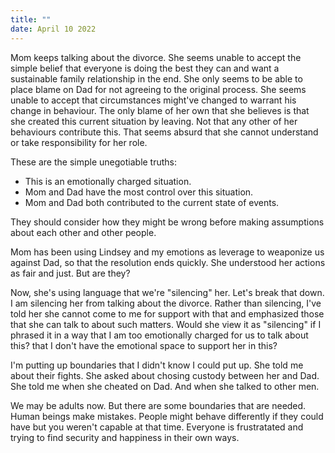 ```yaml
---
title: ""
date: April 10 2022
---
```


Mom keeps talking about the divorce. She seems unable to accept the simple belief that everyone is doing the best they can and want a sustainable family relationship in the end. She only seems to be able to place blame on Dad for not agreeing to the original process. She seems unable to accept that circumstances might've changed to warrant his change in behaviour. The only blame of her own that she believes is that she created this current situation by leaving. Not that any other of her behaviours contribute this. That seems absurd that she cannot understand or take responsibility for her role. 

These are the simple unegotiable truths:
- This is an emotionally charged situation.
- Mom and Dad have the most control over this situation. 
- Mom and Dad both contributed to the current state of events. 

They should consider how they might be wrong before making assumptions about each other and other people. 

Mom has been using Lindsey and my emotions as leverage to weaponize us against Dad, so that the resolution ends quickly. She understood her actions as fair and just. But are they? 

Now, she's using language that we're "silencing" her. Let's break that down. I am silencing her from talking about the divorce. Rather than silencing, I've told her she cannot come to me for support with that and emphasized those that she can talk to about such matters. Would she view it as "silencing" if I phrased it in a way that I am too emotionally charged for us to talk about this? that I don't have the emotional space to support her in this?

I'm putting up boundaries that I didn't know I could put up. She told me about their fights. She asked about chosing custody between her and Dad. She told me when she cheated on Dad. And when she talked to other men. 

We may be adults now. But there are some boundaries that are needed. Human beings make mistakes. People might behave differently if they could have but you weren't capable at that time. Everyone is frustratated and trying to find security and happiness in their own ways.